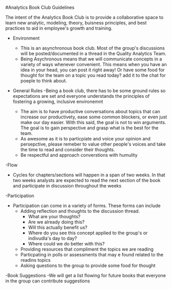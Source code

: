 #Analytics Book Club Guidelines

The intent of the Analytics Book Club is to provide a collaborative space to learn new analytic, modeling, theory, buisness principles, and best practices to aid in employee's growth and training.

- Environment
  - This is an asynchronous book club. Most of the group's discussions will be posted/documented in a thread in the Quality Analytics Team.
  - Being Asychronous means that we will communicate concepts in a variety of ways whenever convenient. This means when you have an idea in your head, you can post it right away! Or have some food for thought for the team on a topic you read today? add it to the chat for poeple to think about.

- General Rules
  -Being a book club, there has to be some ground rules so expectations are set and everyone understands the principles of fostering a growing, inclusive environemnt
    - The aim is to have productive conversations about topics that can increase our productivety, ease some common blockers, or even just make our day easier. With this said, the goal is not to win arguments. The goal is to gain perspective and grasp what is the best for the team.
    - As awesome as it is to particpiate and voice your opinion and persepctive, please remeber to value other people's voices and take the time to read and consider their thoughts.
    - Be respectful and approach converstions with humulity
    
-Flow
  - Cycles for chapters/sections will happen in a span of two weeks. In that two weeks analysts are expected to read the next section of the book and participate in discussion throughout the weeks
  
 -Participation
  - Participation can come in a variety of forms. These forms can include
    - Adding reflection and thoughts to the discussion thread. 
      - What are your thoughts? 
      - Are we already doing this? 
       - Will this actually benefit us?
       - Where do you see this concept applied to the group's or indivudla's day to day?
       - Where could we do better with this?
    - Providing resources that compliment the topics we are reading
    - Particpating in polls or assessments that may e found related to the readins topics
    - Asking questions to the group to provide some food for thought
  
  -Book Suggestions
    -We will get a list flowing for future books that everyone in the group can contribute suggestions